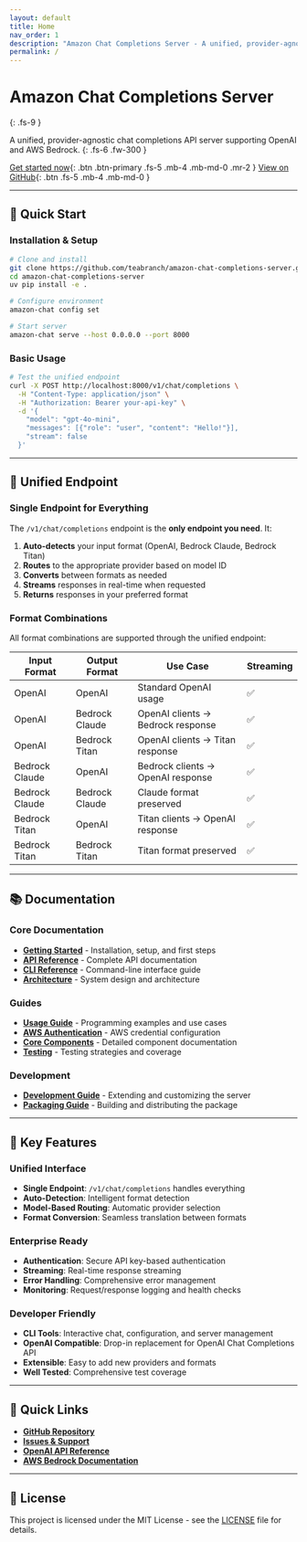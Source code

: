 ```yaml
---
layout: default
title: Home
nav_order: 1
description: "Amazon Chat Completions Server - A unified, provider-agnostic chat completions API server"
permalink: /
---
```


# Amazon Chat Completions Server
{: .fs-9 }

A unified, provider-agnostic chat completions API server supporting OpenAI and AWS Bedrock.
{: .fs-6 .fw-300 }

[Get started now](getting-started){: .btn .btn-primary .fs-5 .mb-4 .mb-md-0 .mr-2 }
[View on GitHub](https://github.com/teabranch/amazon-chat-completions-server){: .btn .fs-5 .mb-4 .mb-md-0 }

---

## 🚀 Quick Start

### Installation & Setup

```bash
# Clone and install
git clone https://github.com/teabranch/amazon-chat-completions-server.git
cd amazon-chat-completions-server
uv pip install -e .

# Configure environment
amazon-chat config set

# Start server
amazon-chat serve --host 0.0.0.0 --port 8000
```

### Basic Usage

```bash
# Test the unified endpoint
curl -X POST http://localhost:8000/v1/chat/completions \
  -H "Content-Type: application/json" \
  -H "Authorization: Bearer your-api-key" \
  -d '{
    "model": "gpt-4o-mini",
    "messages": [{"role": "user", "content": "Hello!"}],
    "stream": false
  }'
```

---

## 🔄 Unified Endpoint

### Single Endpoint for Everything

The `/v1/chat/completions` endpoint is the **only endpoint you need**. It:

1. **Auto-detects** your input format (OpenAI, Bedrock Claude, Bedrock Titan)
2. **Routes** to the appropriate provider based on model ID
3. **Converts** between formats as needed
4. **Streams** responses in real-time when requested
5. **Returns** responses in your preferred format

### Format Combinations

All format combinations are supported through the unified endpoint:

| Input Format | Output Format | Use Case | Streaming |
|-------------|---------------|----------|-----------|
| OpenAI | OpenAI | Standard OpenAI usage | ✅ |
| OpenAI | Bedrock Claude | OpenAI clients → Bedrock response | ✅ |
| OpenAI | Bedrock Titan | OpenAI clients → Titan response | ✅ |
| Bedrock Claude | OpenAI | Bedrock clients → OpenAI response | ✅ |
| Bedrock Claude | Bedrock Claude | Claude format preserved | ✅ |
| Bedrock Titan | OpenAI | Titan clients → OpenAI response | ✅ |
| Bedrock Titan | Bedrock Titan | Titan format preserved | ✅ |

---

## 📚 Documentation

### Core Documentation

- **[Getting Started](getting-started)** - Installation, setup, and first steps
- **[API Reference](api-reference)** - Complete API documentation
- **[CLI Reference](cli-reference)** - Command-line interface guide
- **[Architecture](guides/architecture)** - System design and architecture

### Guides

- **[Usage Guide](guides/usage)** - Programming examples and use cases
- **[AWS Authentication](guides/aws-authentication)** - AWS credential configuration
- **[Core Components](guides/core-components)** - Detailed component documentation
- **[Testing](guides/testing)** - Testing strategies and coverage

### Development

- **[Development Guide](development)** - Extending and customizing the server
- **[Packaging Guide](guides/packaging)** - Building and distributing the package

---

## 🎯 Key Features

### Unified Interface

- **Single Endpoint**: `/v1/chat/completions` handles everything
- **Auto-Detection**: Intelligent format detection
- **Model-Based Routing**: Automatic provider selection
- **Format Conversion**: Seamless translation between formats

### Enterprise Ready

- **Authentication**: Secure API key-based authentication
- **Streaming**: Real-time response streaming
- **Error Handling**: Comprehensive error management
- **Monitoring**: Request/response logging and health checks

### Developer Friendly

- **CLI Tools**: Interactive chat, configuration, and server management
- **OpenAI Compatible**: Drop-in replacement for OpenAI Chat Completions API
- **Extensible**: Easy to add new providers and formats
- **Well Tested**: Comprehensive test coverage

---

## 🔗 Quick Links

- **[GitHub Repository](https://github.com/teabranch/amazon-chat-completions-server)**
- **[Issues & Support](https://github.com/teabranch/amazon-chat-completions-server/issues)**
- **[OpenAI API Reference](https://platform.openai.com/docs/api-reference/chat)**
- **[AWS Bedrock Documentation](https://docs.aws.amazon.com/bedrock/)**

---

## 📄 License

This project is licensed under the MIT License - see the [LICENSE](https://github.com/teabranch/amazon-chat-completions-server/blob/main/LICENSE) file for details. 